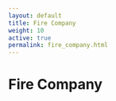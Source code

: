```yaml
---
layout: default
title: Fire Company
weight: 10
active: true
permalink: fire_company.html
---
```


# Fire Company

